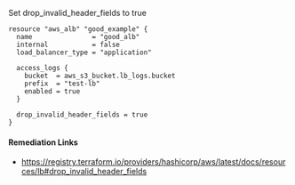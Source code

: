 
Set drop_invalid_header_fields to true

```hcl
resource "aws_alb" "good_example" {
  name               = "good_alb"
  internal           = false
  load_balancer_type = "application"

  access_logs {
    bucket  = aws_s3_bucket.lb_logs.bucket
    prefix  = "test-lb"
    enabled = true
  }

  drop_invalid_header_fields = true
}
```

#### Remediation Links
 - https://registry.terraform.io/providers/hashicorp/aws/latest/docs/resources/lb#drop_invalid_header_fields


